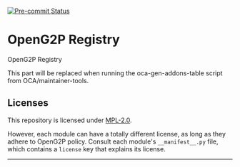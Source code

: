 
<!-- /!\ Non OCA Context : Set here the badge of your runbot / runboat instance. -->
[![Pre-commit Status](https://github.com/openg2p/openg2p-registry/actions/workflows/pre-commit.yml/badge.svg?branch=15.0)](https://github.com/openg2p/openg2p-registry/actions/workflows/pre-commit.yml?query=branch%3A15.0)
<!-- [![Build Status](https://github.com/openg2p/openg2p-registry/actions/workflows/test.yml/badge.svg?branch=15.0)](https://github.com/openg2p/openg2p-registry/actions/workflows/test.yml?query=branch%3A15.0) -->
<!-- [![codecov](https://codecov.io/gh/openg2p/openg2p-registry/branch/15.0/graph/badge.svg)](https://codecov.io/gh/openg2p/openg2p-registry) -->
<!-- /!\ Non OCA Context : Set here the badge of your translation instance. -->

<!-- /!\ do not modify above this line -->

# OpenG2P Registry

OpenG2P Registry

<!-- /!\ do not modify below this line -->

<!-- prettier-ignore-start -->

[//]: # (addons)

This part will be replaced when running the oca-gen-addons-table script from OCA/maintainer-tools.

[//]: # (end addons)

<!-- prettier-ignore-end -->

## Licenses

This repository is licensed under [MPL-2.0](LICENSE).

However, each module can have a totally different license, as long as they adhere to OpenG2P
policy. Consult each module's `__manifest__.py` file, which contains a `license` key
that explains its license.

----
<!-- /!\ Non OCA Context : Set here the full description of your organization. -->
